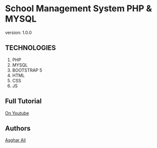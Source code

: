 # School Management System PHP & MYSQL

version: 1.0.0

## TECHNOLOGIES

1. PHP
1. MYSQL
1. BOOTSTRAP 5
1. HTML
1. CSS
1. JS

## Full Tutorial

  [On Youtube](https://youtube.com/)

## Authors

[Asghar Ali](https://github.com/asgharali101)

